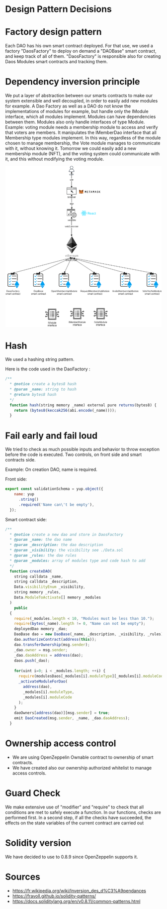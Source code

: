 # Design Pattern Decisions

# Factory design pattern

Each DAO has his own smart contract deployed. For that use, we used a factory "DaosFactory" to deploy on demand a "DAOBase" smart contract, and keep track of all of them.
"DaosFactory" is responsible also for creating Daos Modules smart contracts and tracking them.

# Dependency inversion principle

We put a layer of abstraction between our smarts contracts to make our system extensible and well decoupled, in order to easily add new modules for example.
A Dao Factory as well as a DAO do not know the implementations of modules for example, but handle only the IModule interface, which all modules implement.
Modules can have dependencies between them. Modules also only handle interfaces of type Module.
Example: voting module needs a membership module to access and verify that voters are members. It manipulates the IMemberDao interface that all Membership type modules implement. In this way, regardless of the module chosen to manage membership, the Vote module manages to communicate with it, without knowing it. Tomorrow we could easily add a new membership module (NFT), and the voting system could communicate with it, and this without modifying the voting module.


<p align="center">
<img src="./Schemas/DiagComponents.drawio.png">
</p>


# Hash

We used a hashing string pattern.

Here is the code used in the DaoFactory :

```js
/**
  * @notice create a bytes8 hash
  * @param _name: string to hash
  * @return bytes8 hash
  */
  function hash(string memory _name) external pure returns(bytes8) {
    return (bytes8(keccak256(abi.encode(_name))));
  }
```
# Fail early and fail loud

We tried to check as much possible inputs and behavior to throw exception before the code is executed. Two controls, on front side and smart contracts side.

Example:
On creation DAO, name is required.

Front side:

```js
export const validationSchema = yup.object({
    name: yup
      .string()
      .required('Name can\'t be empty'),
  });
```
Smart contract side: 
```js
/**
  * @notice create a new dao and store in DaosFactory
  * @param _name: the dao name
  * @param _description: the dao description
  * @param _visibility: the visibility see ./Data.sol
  * @param _rules: the dao rules
  * @param _modules: array of modules type and code hash to add 
  */
  function createDAO(
    string calldata _name,
    string calldata _description,
    Data.visibilityEnum _visibility,
    string memory _rules,
    Data.ModuleToActivate[] memory _modules
  )
    public
  {
    require(_modules.length < 10, "Modules must be less than 10.");
    require(bytes(_name).length != 0, "Name can not be empty");    
    deployedDao memory _dao;
    DaoBase dao = new DaoBase(_name, _description, _visibility, _rules);
    dao.authorizeContract(address(this));
    dao.transferOwnership(msg.sender);
    _dao.owner = msg.sender;
    _dao.daoAddress = address(dao);
    daos.push(_dao);

    for(uint i=0; i < _modules.length; ++i) {
      require(modulesDaos[_modules[i].moduleType][_modules[i].moduleCode].isActive == true, "Module not found");
      _activateModuleForDao(
        address(dao),
        _modules[i].moduleType,
        _modules[i].moduleCode
      );
    }
    daoOwners[address(dao)][msg.sender] = true;
    emit DaoCreated(msg.sender, _name, _dao.daoAddress);
  }
```
# Ownership access control

- We are using OpenZeppelin Ownable contract to ownership of smart contracts.
- We have created also our ownership authorized whitelist to manage access controls.

# Guard Check
We make extensive use of "modifier" and "require" to check that all conditions are met to safely execute a function. In our functions, checks are performed first. In a second step, if all the checks have succeeded, the effects on the state variables of the current contract are carried out

# Solidity version
We have decided to use to 0.8.9 since OpenZeppelin supports it.

# Sources
- https://fr.wikipedia.org/wiki/Inversion_des_d%C3%A9pendances
- https://fravoll.github.io/solidity-patterns/
- https://docs.soliditylang.org/en/v0.8.11/common-patterns.html